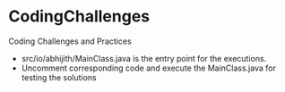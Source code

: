 # CodingChallenges
Coding Challenges and Practices

- src/io/abhijith/MainClass.java is the entry point for the executions.
- Uncomment corresponding code and execute the MainClass.java for testing the solutions
